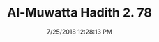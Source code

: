 ---
title        : "Al-Muwatta Hadith 2. 78"
date         : 7/25/2018 12:28:13 PM
draft        : false
type         : "hadith"
layout       : "hadith"
BookCode     : "AMH"
VolumeNumber : "2"
HadithNumber : "78"
categories  :  ["Purity - Wudu of a Person in a State of Major Ritual Impurity (Janaba)"]
---